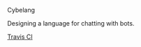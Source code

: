 Cybelang

Designing a language for chatting with bots.

[Travis CI](https://travis-ci.org/mem-memov/cybelang)